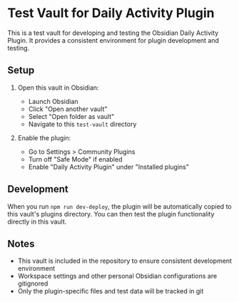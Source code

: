 

# Test Vault for Daily Activity Plugin

This is a test vault for developing and testing the Obsidian Daily Activity Plugin. It provides a consistent environment for plugin development and testing.

## Setup

1. Open this vault in Obsidian:
   - Launch Obsidian
   - Click "Open another vault"
   - Select "Open folder as vault"
   - Navigate to this `test-vault` directory

2. Enable the plugin:
   - Go to Settings > Community Plugins
   - Turn off "Safe Mode" if enabled
   - Enable "Daily Activity Plugin" under "Installed plugins"


## Development

When you run `npm run dev-deploy`, the plugin will be automatically copied to this vault's plugins directory. You can then test the plugin functionality directly in this vault.

## Notes

- This vault is included in the repository to ensure consistent development environment
- Workspace settings and other personal Obsidian configurations are gitignored
- Only the plugin-specific files and test data will be tracked in git 



